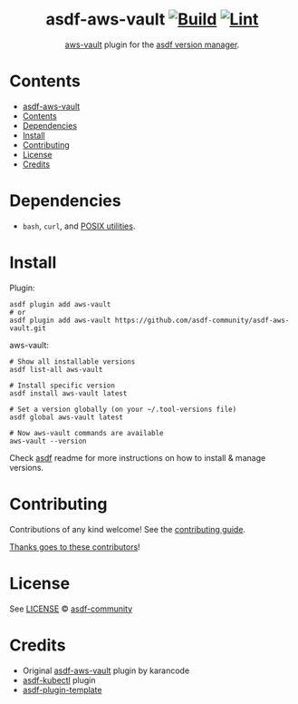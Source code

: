 <div align="center">

# asdf-aws-vault [![Build](https://github.com/asdf-community/asdf-aws-vault/actions/workflows/build.yml/badge.svg)](https://github.com/asdf-community/asdf-aws-vault/actions/workflows/build.yml) [![Lint](https://github.com/asdf-community/asdf-aws-vault/actions/workflows/lint.yml/badge.svg)](https://github.com/asdf-community/asdf-aws-vault/actions/workflows/lint.yml)

[aws-vault](https://github.com/ByteNess/aws-vault) plugin for the [asdf version manager](https://asdf-vm.com).

</div>

# Contents

- [asdf-aws-vault  ](#asdf-aws-vault--)
- [Contents](#contents)
- [Dependencies](#dependencies)
- [Install](#install)
- [Contributing](#contributing)
- [License](#license)
- [Credits](#credits)

# Dependencies

- `bash`, `curl`, and [POSIX utilities](https://pubs.opengroup.org/onlinepubs/9699919799/idx/utilities.html).

# Install

Plugin:

```shell
asdf plugin add aws-vault
# or
asdf plugin add aws-vault https://github.com/asdf-community/asdf-aws-vault.git
```

aws-vault:

```shell
# Show all installable versions
asdf list-all aws-vault

# Install specific version
asdf install aws-vault latest

# Set a version globally (on your ~/.tool-versions file)
asdf global aws-vault latest

# Now aws-vault commands are available
aws-vault --version
```

Check [asdf](https://github.com/asdf-vm/asdf) readme for more instructions on how to
install & manage versions.

# Contributing

Contributions of any kind welcome! See the [contributing guide](contributing.md).

[Thanks goes to these contributors](https://github.com/asdf-community/asdf-aws-vault/graphs/contributors)!

# License

See [LICENSE](LICENSE) © [asdf-community](https://github.com/asdf-community/)

# Credits

- Original [asdf-aws-vault](https://github.com/karancode/asdf-aws-vault) plugin by karancode
- [asdf-kubectl](https://github.com/asdf-community/asdf-kubectl) plugin
- [asdf-plugin-template](https://github.com/asdf-vm/asdf-plugin-template)
